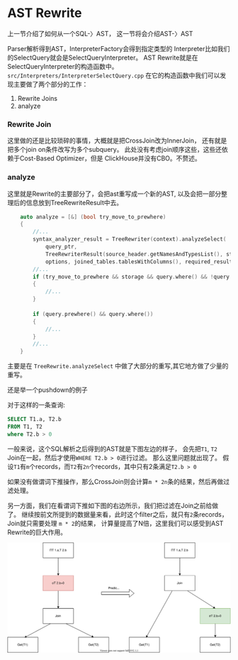 # AST Rewrite

上一节介绍了如何从一个SQL-〉AST，
这一节将会介绍AST-〉AST

Parser解析得到AST，InterpreterFactory会得到指定类型的
Interpreter比如我们的SelectQuery就会是SelectQueryInterpreter。
AST Rewrite就是在SelectQueryInterpreter的构造函数中。
`src/Interpreters/InterpreterSelectQuery.cpp`
在它的构造函数中我们可以发现主要做了两个部分的工作：

1. Rewrite Joins
2. analyze

### Rewrite Join
这里做的还是比较琐碎的事情，大概就是把CrossJoin改为InnerJoin，
还有就是把多个join on条件改写为多个subquery。
此处没有考虑join顺序这些，这些还依赖于Cost-Based Optimizer，但是
ClickHouse并没有CBO。不赘述。


### analyze
这里就是Rewrite的主要部分了，会把ast重写成一个新的AST, 
以及会把一部分整理后的信息放到TreeRewriteResult中去。
```cpp
    auto analyze = [&] (bool try_move_to_prewhere)
    {
        //...
        syntax_analyzer_result = TreeRewriter(context).analyzeSelect(
            query_ptr,
            TreeRewriterResult(source_header.getNamesAndTypesList(), storage, metadata_snapshot),
            options, joined_tables.tablesWithColumns(), required_result_column_names, table_join);
        //...
        if (try_move_to_prewhere && storage && query.where() && !query.prewhere())
        {
            //...
        }

        if (query.prewhere() && query.where())
        {
            //...
        }
        //...
    }
```

主要是在 `TreeRewrite.analyzeSelect` 中做了大部分的重写,其它地方做了少量的重写。

还是举一个pushdown的例子


对于这样的一条查询:
```sql
SELECT T1.a, T2.b
FROM T1, T2
where T2.b > 0
```
一般来说，这个SQL解析之后得到的AST就是下图左边的样子，
会先把`T1`, `T2` Join在一起，然后才使用`WHERE T2.b > 0`进行过滤。
那么这里问题就出现了。
假设`T1`有`m`个records，而`T2`有`2n`个records，其中只有2条满足`T2.b > 0`

如果没有做谓词下推操作，那么CrossJoin则会计算`m * 2n`条的结果，然后再做过滤处理。

另一方面，我们在看谓词下推如下图的右边所示，我们把过滤在Join之前给做了。
继续按前文所提到的数据量来看，此时这个filter之后，就只有`2`条records，Join就只需要处理 `m * 2`的结果，
计算量提高了N倍，这里我们可以感受到AST Rewrite的巨大作用。
  

![pushdown_2](imgs/ASTPushDown.svg)